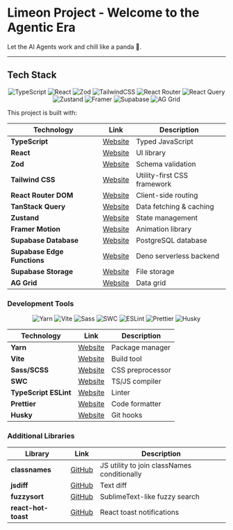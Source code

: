 # Limeon Project - Welcome to the Agentic Era

Let the AI Agents work and chill like a panda 🐼.

---

## Tech Stack

<div align="center">

![TypeScript](https://img.shields.io/badge/typescript-%23007ACC.svg?style=for-the-badge&logo=typescript&logoColor=white)
![React](https://img.shields.io/badge/react-%2320232a.svg?style=for-the-badge&logo=react&logoColor=%2361DAFB)
![Zod](https://img.shields.io/badge/zod-%233068b7.svg?style=for-the-badge&logo=zod&logoColor=white)
![TailwindCSS](https://img.shields.io/badge/tailwindcss-%2338B2AC.svg?style=for-the-badge&logo=tailwind-css&logoColor=white)
![React Router](https://img.shields.io/badge/React_Router-CA4245?style=for-the-badge&logo=react-router&logoColor=white)
![React Query](https://img.shields.io/badge/-React%20Query-FF4154?style=for-the-badge&logo=react%20query&logoColor=white)
![Zustand](https://img.shields.io/badge/zustand-%233068b7.svg?style=for-the-badge&logo=zustand&logoColor=white)
![Framer](https://img.shields.io/badge/Framer-black?style=for-the-badge&logo=framer&logoColor=blue)
![Supabase](https://img.shields.io/badge/Supabase-3ECF8E?style=for-the-badge&logo=supabase&logoColor=white)
![AG Grid](https://img.shields.io/badge/AG%20Grid-7C68C4?style=for-the-badge&logo=ag-grid&logoColor=white)

</div>

This project is built with:

| Technology                  | Link                                           | Description                 |
| --------------------------- | ---------------------------------------------- | --------------------------- |
| **TypeScript**              | [Website](https://www.typescriptlang.org/)     | Typed JavaScript            |
| **React**                   | [Website](https://react.dev/)                  | UI library                  |
| **Zod**                     | [Website](https://zod.dev/)                    | Schema validation           |
| **Tailwind CSS**            | [Website](https://tailwindcss.com/)            | Utility-first CSS framework |
| **React Router DOM**        | [Website](https://reactrouter.com/)            | Client-side routing         |
| **TanStack Query**          | [Website](https://tanstack.com/query/latest)   | Data fetching & caching     |
| **Zustand**                 | [Website](https://zustand-demo.pmnd.rs/)       | State management            |
| **Framer Motion**           | [Website](https://www.framer.com/motion/)      | Animation library           |
| **Supabase Database**       | [Website](https://supabase.com/database)       | PostgreSQL database         |
| **Supabase Edge Functions** | [Website](https://supabase.com/edge-functions) | Deno serverless backend     |
| **Supabase Storage**        | [Website](https://supabase.com/storage)        | File storage                |
| **AG Grid**                 | [Website](https://ag-grid.com/)                | Data grid                   |

### Development Tools

<div align="center">

![Yarn](https://img.shields.io/badge/yarn-%232C8EBB.svg?style=for-the-badge&logo=yarn&logoColor=white)
![Vite](https://img.shields.io/badge/vite-%23646CFF.svg?style=for-the-badge&logo=vite&logoColor=white)
![Sass](https://img.shields.io/badge/Sass-CC6699?style=for-the-badge&logo=sass&logoColor=white)
![SWC](https://img.shields.io/badge/swc-%23FFFFFF.svg?style=for-the-badge&logo=swc&logoColor=black)
![ESLint](https://img.shields.io/badge/ESLint-4B3263?style=for-the-badge&logo=eslint&logoColor=white)
![Prettier](https://img.shields.io/badge/prettier-%23F7B93E.svg?style=for-the-badge&logo=prettier&logoColor=black)
![Husky](https://img.shields.io/badge/husky-%23323330.svg?style=for-the-badge&logo=git&logoColor=white)

</div>

| Technology            | Link                                         | Description      |
| --------------------- | -------------------------------------------- | ---------------- |
| **Yarn**              | [Website](https://www.yarnpkg.com/)          | Package manager  |
| **Vite**              | [Website](https://vitejs.dev/)               | Build tool       |
| **Sass/SCSS**         | [Website](https://sass-lang.com/)            | CSS preprocessor |
| **SWC**               | [Website](https://swc.rs/)                   | TS/JS compiler   |
| **TypeScript ESLint** | [Website](https://typescript-eslint.io/)     | Linter           |
| **Prettier**          | [Website](https://prettier.io/)              | Code formatter   |
| **Husky**             | [Website](https://typicode.github.io/husky/) | Git hooks        |

### Additional Libraries

| Library             | Link                                                  | Description                                 |
| ------------------- | ----------------------------------------------------- | ------------------------------------------- |
| **classnames**      | [GitHub](https://github.com/JedWatson/classnames)     | JS utility to join classNames conditionally |
| **jsdiff**          | [GitHub](https://github.com/kpdecker/jsdiff)          | Text diff                                   |
| **fuzzysort**       | [GitHub](https://github.com/farzher/fuzzysort)        | SublimeText-like fuzzy search               |
| **react-hot-toast** | [GitHub](https://github.com/timolins/react-hot-toast) | React toast notifications                   |
